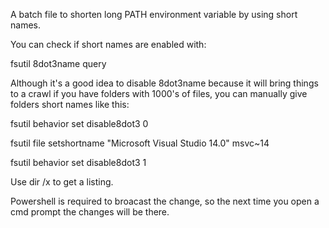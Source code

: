 A batch file to shorten long PATH environment variable by using short names.

You can check if short names are enabled with:

fsutil 8dot3name query

Although it's a good idea to disable 8dot3name because it will bring things to a crawl if you have folders with 1000's of files, you can manually give folders short names like this:

fsutil behavior set disable8dot3 0

fsutil file setshortname "Microsoft Visual Studio 14.0" msvc~14

fsutil behavior set disable8dot3 1

Use dir /x to get a listing.

Powershell is required to broacast the change, so the next time you open a cmd prompt the changes will be there.
